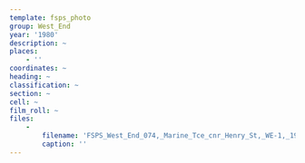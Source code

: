 ```yaml
---
template: fsps_photo
group: West_End
year: '1980'
description: ~
places:
    - ''
coordinates: ~
heading: ~
classification: ~
section: ~
cell: ~
film_roll: ~
files:
    -
        filename: 'FSPS_West_End_074,_Marine_Tce_cnr_Henry_St,_WE-1,_1980.png'
        caption: ''
---
```

